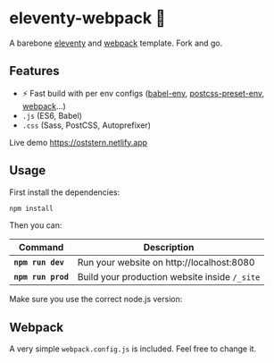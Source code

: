 # eleventy-webpack :balloon:

A barebone [eleventy](https://www.11ty.dev/) and [webpack](https://webpack.js.org/) template. Fork and go.

## Features

- :zap: Fast build with per env configs ([babel-env](https://babeljs.io/docs/en/babel-preset-env), [postcss-preset-env](https://github.com/csstools/postcss-preset-env), [webpack](https://webpack.js.org/configuration/#use-different-configuration-file)...)
- `.js` (ES6, Babel)
- `.css` (Sass, PostCSS, Autoprefixer)


Live demo https://oststern.netlify.app

## Usage

First install the dependencies:

```sh
npm install
```

Then you can:

| Command               | Description                                   |
| --------------------- | --------------------------------------------- |
| **`npm run dev`**     | Run your website on http://localhost:8080     |
| **`npm run prod`**    | Build your production website inside `/_site` |            |

Make sure you use the correct node.js version:


## Webpack

A very simple `webpack.config.js` is included. Feel free to change it.
